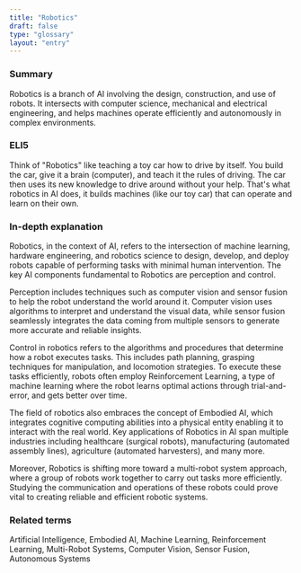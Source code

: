 ```yaml
---
title: "Robotics"
draft: false
type: "glossary"
layout: "entry"
---
```


### Summary
Robotics is a branch of AI involving the design, construction, and use of robots. It intersects with computer science, mechanical and electrical engineering, and helps machines operate efficiently and autonomously in complex environments.

### ELI5
Think of "Robotics" like teaching a toy car how to drive by itself. You build the car, give it a brain (computer), and teach it the rules of driving. The car then uses its new knowledge to drive around without your help. That's what robotics in AI does, it builds machines (like our toy car) that can operate and learn on their own.

### In-depth explanation
Robotics, in the context of AI, refers to the intersection of machine learning, hardware engineering, and robotics science to design, develop, and deploy robots capable of performing tasks with minimal human intervention. The key AI components fundamental to Robotics are perception and control.

Perception includes techniques such as computer vision and sensor fusion to help the robot understand the world around it. Computer vision uses algorithms to interpret and understand the visual data, while sensor fusion seamlessly integrates the data coming from multiple sensors to generate more accurate and reliable insights.

Control in robotics refers to the algorithms and procedures that determine how a robot executes tasks. This includes path planning, grasping techniques for manipulation, and locomotion strategies. To execute these tasks efficiently, robots often employ Reinforcement Learning, a type of machine learning where the robot learns optimal actions through trial-and-error, and gets better over time.

The field of robotics also embraces the concept of Embodied AI, which integrates cognitive computing abilities into a physical entity enabling it to interact with the real world. Key applications of Robotics in AI span multiple industries including healthcare (surgical robots), manufacturing (automated assembly lines), agriculture (automated harvesters), and many more.

Moreover, Robotics is shifting more toward a multi-robot system approach, where a group of robots work together to carry out tasks more efficiently. Studying the communication and operations of these robots could prove vital to creating reliable and efficient robotic systems.

### Related terms
Artificial Intelligence, Embodied AI, Machine Learning, Reinforcement Learning, Multi-Robot Systems, Computer Vision, Sensor Fusion, Autonomous Systems
